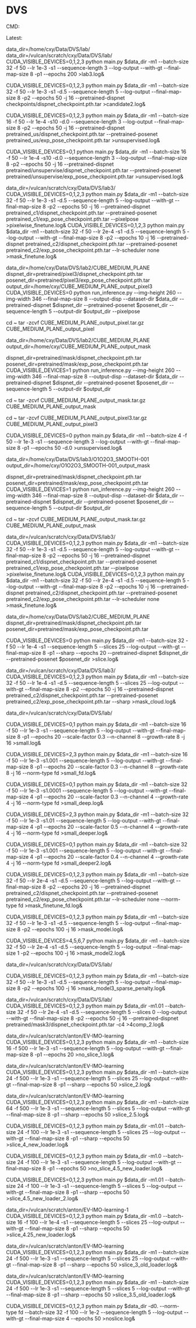 # DVS

CMD:

Latest:

data_dir=/home/cxy/Data/DVS/lab/
data_dir=/vulcan/scratch/cxy/Data/DVS/lab/
CUDA_VISIBLE_DEVICES=0,1,2,3  python main.py $data_dir -m1 --batch-size 32 -f 50 --lr 1e-3  -s1  --sequence-length 3  --log-output --with-gt --final-map-size 8 -p1 --epochs 200 >lab3.log&

CUDA_VISIBLE_DEVICES=0,1,2,3 python main.py $data_dir -m1 --batch-size 32 -f 50 --lr 1e-3  -s1 -d.5 --sequence-length 5  --log-output --final-map-size 8 -p2 --epochs 50 -j 16 --pretrained-dispnet checkpoints/dispnet_checkpoint.pth.tar  >candidate2.log&

CUDA_VISIBLE_DEVICES=0,1,2,3 python main.py $data_dir -m1 --batch-size 16 -f 50 --lr 1e-4  -s10 -d.0 --sequence-length 3  --log-output --final-map-size 8 -p2 --epochs 50 -j 16 --pretrained-dispnet pretrained_us/dispnet_checkpoint.pth.tar --pretrained-posenet pretrained_us/exp_pose_checkpoint.pth.tar  >unsupervised.log&

CUDA_VISIBLE_DEVICES=0,1 python main.py $data_dir -m1 --batch-size 16 -f 50 --lr 1e-4  -s10 -d.0 --sequence-length 3  --log-output --final-map-size 8 -p2 --epochs 50 -j 16 --pretrained-dispnet pretrained/unsupervise/dispnet_checkpoint.pth.tar --pretrained-posenet pretrained/unsupervise/exp_pose_checkpoint.pth.tar  >unsupervised.log&

data_dir=/vulcan/scratch/cxy/Data/DVS/lab3/
CUDA_VISIBLE_DEVICES=0,1,2,3 python main.py $data_dir -m1 --batch-size 32 -f 50 --lr 1e-3  -s1 -d.5  --sequence-length 5  --log-output --with-gt --final-map-size 8 -p2 --epochs 50 -j 16 --pretrained-dispnet pretrained_c1/dispnet_checkpoint.pth.tar --pretrained-posenet pretrained_c1/exp_pose_checkpoint.pth.tar --pixelpose >pixelwise_finetune.log&
CUDA_VISIBLE_DEVICES=0,1,2,3 python main.py $data_dir -m1 --batch-size 32 -f 50 --lr 2e-4  -s1 -d.5  --sequence-length 5  --log-output --with-gt --final-map-size 8 -p2 --epochs 10 -j 16 --pretrained-dispnet pretrained_c2/dispnet_checkpoint.pth.tar --pretrained-posenet pretrained_c2/exp_pose_checkpoint.pth.tar --lr-scheduler none >mask_finetune.log&



data_dir=/home/cxy/Data/DVS/lab2/CUBE_MEDIUM_PLANE
dispnet_dir=pretrained/pixel3/dispnet_checkpoint.pth.tar
posenet_dir=pretrained/pixel3/exp_pose_checkpoint.pth.tar
output_dir=/home/cxy/CUBE_MEDIUM_PLANE_output_pixel3
CUDA_VISIBLE_DEVICES=0 python run_inference.py --img-height 260 --img-width 346 --final-map-size 8 --output-disp --dataset-dir $data_dir --pretrained-dispnet $dispnet_dir --pretrained-posenet $posenet_dir --sequence-length 5 --output-dir $output_dir --pixelpose

cd ~
tar -zcvf CUBE_MEDIUM_PLANE_output_pixel.tar.gz CUBE_MEDIUM_PLANE_output_pixel

data_dir=/home/cxy/Data/DVS/lab2/CUBE_MEDIUM_PLANE
output_dir=/home/cxy/CUBE_MEDIUM_PLANE_output_mask

dispnet_dir=pretrained/mask/dispnet_checkpoint.pth.tar
posenet_dir=pretrained/mask/exp_pose_checkpoint.pth.tar
CUDA_VISIBLE_DEVICES=1 python run_inference.py --img-height 260 --img-width 346 --final-map-size 8 --output-disp --dataset-dir $data_dir --pretrained-dispnet $dispnet_dir --pretrained-posenet $posenet_dir --sequence-length 5 --output-dir $output_dir

cd ~
tar -zcvf CUBE_MEDIUM_PLANE_output_mask.tar.gz CUBE_MEDIUM_PLANE_output_mask




cd ~
tar -zcvf CUBE_MEDIUM_PLANE_output_pixel3.tar.gz CUBE_MEDIUM_PLANE_output_pixel3


CUDA_VISIBLE_DEVICES=0  python main.py $data_dir -m1 --batch-size 4 -f 50 --lr 1e-3  -s1  --sequence-length 3  --log-output --with-gt --final-map-size 8 -p1 --epochs 50 -d.0 >unsupervised.log&






data_dir=/home/cxy/Data/DVS/lab3/O1O2O3_SMOOTH-001
output_dir=/home/cxy/O1O2O3_SMOOTH-001_output_mask

dispnet_dir=pretrained/mask/dispnet_checkpoint.pth.tar
posenet_dir=pretrained/mask/exp_pose_checkpoint.pth.tar
CUDA_VISIBLE_DEVICES=1 python run_inference.py --img-height 260 --img-width 346 --final-map-size 8 --output-disp --dataset-dir $data_dir --pretrained-dispnet $dispnet_dir --pretrained-posenet $posenet_dir --sequence-length 5 --output-dir $output_dir

cd ~
tar -zcvf CUBE_MEDIUM_PLANE_output_mask.tar.gz CUBE_MEDIUM_PLANE_output_mask




data_dir=/vulcan/scratch/cxy/Data/DVS/lab3/
CUDA_VISIBLE_DEVICES=0,1,2,3 python main.py $data_dir -m1 --batch-size 32 -f 50 --lr 1e-3  -s1 -d.5  --sequence-length 5  --log-output --with-gt --final-map-size 8 -p2 --epochs 50 -j 16 --pretrained-dispnet pretrained_c1/dispnet_checkpoint.pth.tar --pretrained-posenet pretrained_c1/exp_pose_checkpoint.pth.tar --pixelpose >pixelwise_finetune.log&
CUDA_VISIBLE_DEVICES=0,1,2,3 python main.py $data_dir -m1 --batch-size 32 -f 50 --lr 2e-4  -s1 -d.5  --sequence-length 5  --log-output --with-gt --final-map-size 8 -p2 --epochs 10 -j 16 --pretrained-dispnet pretrained_c2/dispnet_checkpoint.pth.tar --pretrained-posenet pretrained_c2/exp_pose_checkpoint.pth.tar --lr-scheduler none >mask_finetune.log&



data_dir=/home/cxy/Data/DVS/lab2/CUBE_MEDIUM_PLANE
dispnet_dir=pretrained/mask/dispnet_checkpoint.pth.tar
posenet_dir=pretrained/mask/exp_pose_checkpoint.pth.tar

CUDA_VISIBLE_DEVICES=0 python main.py $data_dir -m1 --batch-size 32 -f 50 --lr 1e-4  -s1  --sequence-length 5 --slices 25 --log-output --with-gt --final-map-size 8 -p1 --sharp --epochs 20 --pretrained-dispnet $dispnet_dir --pretrained-posenet $posenet_dir >slice.log&



data_dir=/vulcan/scratch/cxy/Data/DVS/lab3/
CUDA_VISIBLE_DEVICES=0,1,2,3 python main.py $data_dir -m1 --batch-size 32 -f 50 --lr 1e-4 -s1 -d.5  --sequence-length 5 --slices 25  --log-output --with-gt --final-map-size 8 -p2 --epochs 50 -j 16 --pretrained-dispnet pretrained_c2/dispnet_checkpoint.pth.tar --pretrained-posenet pretrained_c2/exp_pose_checkpoint.pth.tar --sharp >mask_cloud.log&


data_dir=/vulcan/scratch/cxy/Data/DVS/lab/

CUDA_VISIBLE_DEVICES=0,1  python main.py $data_dir -m1 --batch-size 16 -f 50 --lr 1e-3  -s1  --sequence-length 5  --log-output --with-gt --final-map-size 8 -p1 --epochs 20 --scale-factor 0.3 --n-channel 8 --growth-rate 8 -j 16 >small.log&


CUDA_VISIBLE_DEVICES=2,3  python main.py $data_dir -m1 --batch-size 16 -f 50 --lr 1e-3  -s1.001  --sequence-length 5  --log-output --with-gt --final-map-size 8 -p1 --epochs 20 --scale-factor 0.3 --n-channel 8 --growth-rate 8 -j 16 --norm-type fd >small_fd.log&

CUDA_VISIBLE_DEVICES=0,1  python main.py $data_dir -m1 --batch-size 32 -f 50 --lr 1e-3  -s1.0001  --sequence-length 5  --log-output --with-gt --final-map-size 4 -p1 --epochs 20 --scale-factor 0.3 --n-channel 4 --growth-rate 4 -j 16 --norm-type fd >small_deep.log&

CUDA_VISIBLE_DEVICES=2,3  python main.py $data_dir -m1 --batch-size 32 -f 50 --lr 1e-3  -s1.01  --sequence-length 5  --log-output --with-gt --final-map-size 4 -p1 --epochs 20 --scale-factor 0.5 --n-channel 4 --growth-rate 4 -j 16 --norm-type fd >small_deeper.log&

CUDA_VISIBLE_DEVICES=0,1  python main.py $data_dir -m1 --batch-size 32 -f 50 --lr 1e-3  -s1.001  --sequence-length 5  --log-output --with-gt --final-map-size 4 -p1 --epochs 20 --scale-factor 0.4 --n-channel 4 --growth-rate 4 -j 16 --norm-type fd >small_deeper2.log&



CUDA_VISIBLE_DEVICES=0,1,2,3 python main.py $data_dir -m1 --batch-size 32 -f 50 --lr 2e-4  -s1 -d.5  --sequence-length 5  --log-output --with-gt --final-map-size 8 -p2 --epochs 20 -j 16 --pretrained-dispnet pretrained_c2/dispnet_checkpoint.pth.tar --pretrained-posenet pretrained_c2/exp_pose_checkpoint.pth.tar --lr-scheduler none --norm-type fd >mask_finetune_fd.log&






CUDA_VISIBLE_DEVICES=0,1,2,3 python main.py $data_dir -m1 --batch-size 32 -f 50 --lr 1e-3  -s1 -d.5 --sequence-length 5  --log-output --final-map-size 8 -p2 --epochs 100 -j 16 >mask_model.log&

CUDA_VISIBLE_DEVICES=4,5,6,7 python main.py $data_dir -m1 --batch-size 32 -f 50 --lr 2e-4  -s1 -d.5 --sequence-length 5  --log-output --final-map-size 1 -p2 --epochs 100 -j 16 >mask_model2.log&


data_dir=/vulcan/scratch/cxy/Data/DVS/lab/

CUDA_VISIBLE_DEVICES=0,1,2,3 python main.py $data_dir -m1 --batch-size 32 -f 50 --lr 1e-3  -s1 -d.5 --sequence-length 5  --log-output --final-map-size 8 -p2 --epochs 100 -j 16 >mask_model3_sparse_penalty.log&



data_dir=/vulcan/scratch/cxy/Data/DVS/lab/
CUDA_VISIBLE_DEVICES=0,1,2,3 python main.py $data_dir -m1.01 --batch-size 32 -f 50 --lr 2e-4 -s1 -d.5  --sequence-length 5 --slices 0  --log-output --with-gt --final-map-size 8 -p2 --epochs 50 -j 16 --pretrained-dispnet pretrained/mask3/dispnet_checkpoint.pth.tar -c4 >4comp_2.log&




data_dir=/vulcan/scratch/anton/EV-IMO-learning
CUDA_VISIBLE_DEVICES=0,1,2,3 python main.py $data_dir -m1 --batch-size 16 -f 500 --lr 1e-3  -s1  --sequence-length 5 --log-output --with-gt --final-map-size 8 -p1 --epochs 20  >no_slice_1.log&

data_dir=/vulcan/scratch/anton/EV-IMO-learning
CUDA_VISIBLE_DEVICES=0,1,2,3 python main.py $data_dir -m1 --batch-size 24 -f 500 --lr 1e-3  -s1  --sequence-length 5 --slices 25 --log-output --with-gt --final-map-size 8 -p1 --sharp --epochs 50  >slice_2.log&


data_dir=/vulcan/scratch/anton/EV-IMO-learning
CUDA_VISIBLE_DEVICES=0,1,2,3 python main.py $data_dir -m1 --batch-size 64 -f 500 --lr 1e-3  -s1  --sequence-length 5 --slices 5 --log-output --with-gt --final-map-size 8 -p1 --sharp --epochs 50  >slice_2.5.log&


CUDA_VISIBLE_DEVICES=0,1,2,3 python main.py $data_dir -m1.01 --batch-size 24 -f 100 --lr 1e-3  -s1  --sequence-length 5 --slices 25 --log-output --with-gt --final-map-size 8 -p1 --sharp --epochs 50  >slice_4_new_loader.log&

CUDA_VISIBLE_DEVICES=0,1,2,3 python main.py $data_dir -m1.0 --batch-size 24 -f 100 --lr 1e-3  -s1  --sequence-length 5  --log-output --with-gt --final-map-size 8 -p1 --epochs 50  >no_slice_4.5_new_loader.log&


CUDA_VISIBLE_DEVICES=0,1,2,3 python main.py $data_dir -m1.01 --batch-size 24 -f 100 --lr 1e-3  -s1  --sequence-length 5 --slices 5 --log-output --with-gt --final-map-size 8 -p1 --sharp --epochs 50  >slice_4.5_new_loader_2.log&



data_dir=/vulcan/scratch/anton/EV-IMO-learning-1
CUDA_VISIBLE_DEVICES=0,1,2,3 python main.py $data_dir -m1.0 --batch-size 16 -f 100 --lr 1e-4  -s1  --sequence-length 5 --slices 25 --log-output --with-gt --final-map-size 8 -p1 --sharp --epochs 50  >slice_4.25_new_loader.log&

data_dir=/vulcan/scratch/anton/EV-IMO-learning
CUDA_VISIBLE_DEVICES=0,1,2,3 python main.py $data_dir -m1 --batch-size 24 -f 500 --lr 1e-3  -s1  --sequence-length 5 --slices 25 --log-output --with-gt --final-map-size 8 -p1 --sharp --epochs 50  >slice_3_old_loader.log&

data_dir=/vulcan/scratch/anton/EV-IMO-learning
CUDA_VISIBLE_DEVICES=0,1,2,3 python main.py $data_dir -m1 --batch-size 24 -f 500 --lr 1e-3  -s1  --sequence-length 5 --slices 5 --log-output --with-gt --final-map-size 8 -p1 --sharp --epochs 50  >slice_3.5_old_loader.log&



CUDA_VISIBLE_DEVICES=0,1,2,3 python main.py $data_dir -d0. --norm-type fd --batch-size 32 -f 100 --lr 1e-2 --sequence-length 5 --log-output --with-gt --final-map-size 4  --epochs 50  >noslice.log&
